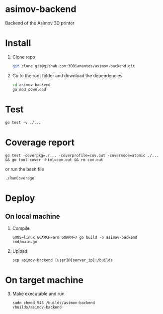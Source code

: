 # asimov-backend
Backend of the Asimov 3D printer

# Install
1. Clone repo
    ```bash
    git clone git@github.com:3DDiamantes/asimov-backend.git
    ```
2. Go to the root folder and download the dependencies
    ```bash
    cd asimov-backend
    go mod download
    ```

# Test
`go test -v ./...`

# Coverage report
```
go test -coverpkg=./... -coverprofile=cov.out -covermode=atomic ./... && go tool cover -html=cov.out && rm cov.out
```
or run the bash file
```
./RunCoverage
```

# Deploy
## On local machine
1. Compile
    ```
    GOOS=linux GOARCH=arm GOARM=7 go build -o asimov-backend cmd/main.go
    ```
2. Upload
    ```
    scp asimov-backend [user]@[server_ip]:/builds
    ```
# On target machine
3. Make executable and run
    ```
    sudo chmod 545 /builds/asimov-backend
    /builds/asimov-backend
    ```
